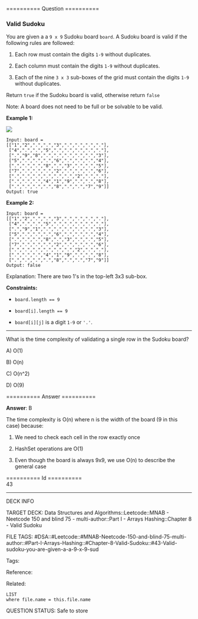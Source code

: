========== Question ==========  

### Valid Sudoku

You are given a a `9 x 9` Sudoku board `board`. A Sudoku board is valid if the following rules are followed:

1.  Each row must contain the digits `1-9` without duplicates.

2.  Each column must contain the digits `1-9` without duplicates.

3.  Each of the nine `3 x 3` sub-boxes of the grid must contain the digits `1-9` without duplicates.

Return `true` if the Sudoku board is valid, otherwise return `false`

Note: A board does not need to be full or be solvable to be valid.

**Example 1:**

![](https://imagedelivery.net/CLfkmk9Wzy8_9HRyug4EVA/0be40c5d-2d18-42b8-261b-13ca50de4100/public)

```
Input: board =
[["1","2",".",".","3",".",".",".","."],
 ["4",".",".","5",".",".",".",".","."],
 [".","9","8",".",".",".",".",".","3"],
 ["5",".",".",".","6",".",".",".","4"],
 [".",".",".","8",".","3",".",".","5"],
 ["7",".",".",".","2",".",".",".","6"],
 [".",".",".",".",".",".","2",".","."],
 [".",".",".","4","1","9",".",".","8"],
 [".",".",".",".","8",".",".","7","9"]]
Output: true
```

**Example 2:**

```
Input: board =
[["1","2",".",".","3",".",".",".","."],
 ["4",".",".","5",".",".",".",".","."],
 [".","9","1",".",".",".",".",".","3"],
 ["5",".",".",".","6",".",".",".","4"],
 [".",".",".","8",".","3",".",".","5"],
 ["7",".",".",".","2",".",".",".","6"],
 [".",".",".",".",".",".","2",".","."],
 [".",".",".","4","1","9",".",".","8"],
 [".",".",".",".","8",".",".","7","9"]]
Output: false
```

Explanation: There are two 1's in the top-left 3x3 sub-box.

**Constraints:**

-   `board.length == 9`

-   `board[i].length == 9`

-   `board[i][j]` is a digit `1-9` or `'.'`.

---

What is the time complexity of validating a single row in the Sudoku board?

A) O(1)

B) O(n)

C) O(n^2)

D) O(9)  

========== Answer ==========  

**Answer**: B

The time complexity is O(n) where n is the width of the board (9 in this case) because:

1. We need to check each cell in the row exactly once

2. HashSet operations are O(1)

3. Even though the board is always 9x9, we use O(n) to describe the general case

========== Id ==========  
43

---

DECK INFO

TARGET DECK: Data Structures and Algorithms::Leetcode::MNAB - Neetcode 150 and blind 75 - multi-author::Part I - Arrays Hashing::Chapter 8 - Valid Sudoku

FILE TAGS: #DSA::#Leetcode::#MNAB-Neetcode-150-and-blind-75-multi-author::#Part-I-Arrays-Hashing::#Chapter-8-Valid-Sudoku::#43-Valid-sudoku-you-are-given-a-a-9-x-9-sud

Tags:

Reference:

Related:

```dataview
LIST
where file.name = this.file.name
```

QUESTION STATUS: Safe to store
